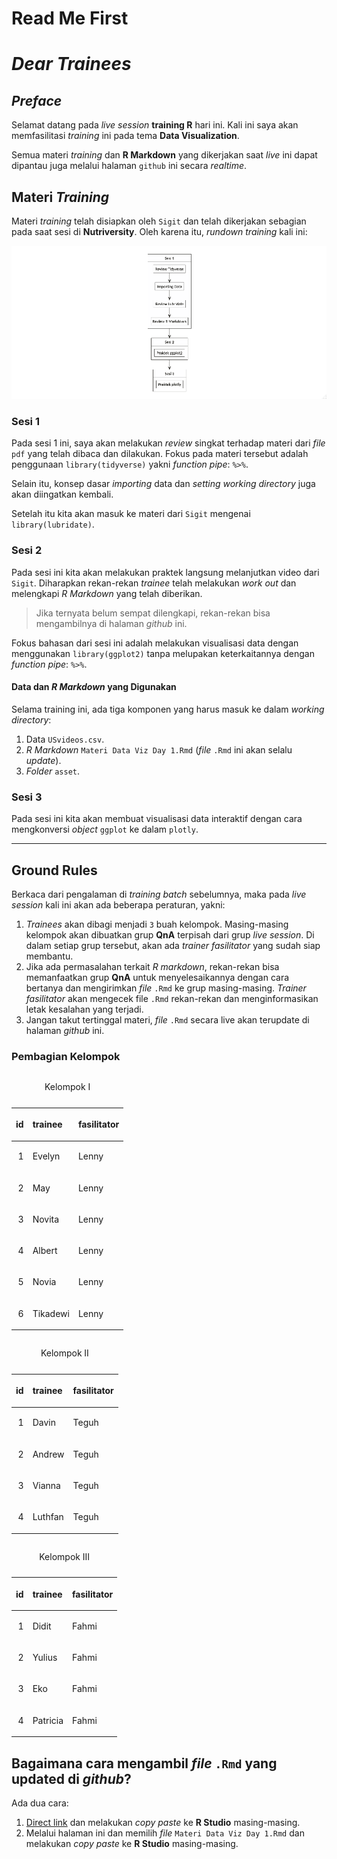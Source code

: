 Read Me First
================

# *Dear Trainees*

## *Preface*

Selamat datang pada *live session* **training R** hari ini. Kali ini
saya akan memfasilitasi *training* ini pada tema **Data Visualization**.

Semua materi *training* dan **R Markdown** yang dikerjakan saat *live*
ini dapat dipantau juga melalui halaman `github` ini secara *realtime*.

## Materi *Training*

Materi *training* telah disiapkan oleh `Sigit` dan telah dikerjakan
sebagian pada saat sesi di **Nutriversity**. Oleh karena itu, *rundown
training* kali ini:

<img src="Rplot.png" width="905" />

### Sesi 1

Pada sesi 1 ini, saya akan melakukan *review* singkat terhadap materi
dari *file* `pdf` yang telah dibaca dan dilakukan. Fokus pada materi
tersebut adalah penggunaan `library(tidyverse)` yakni *function pipe*:
`%>%`.

Selain itu, konsep dasar *importing* data dan *setting working
directory* juga akan diingatkan kembali.

Setelah itu kita akan masuk ke materi dari `Sigit` mengenai
`library(lubridate)`.

### Sesi 2

Pada sesi ini kita akan melakukan praktek langsung melanjutkan video
dari `Sigit`. Diharapkan rekan-rekan *trainee* telah melakukan *work
out* dan melengkapi *R Markdown* yang telah diberikan.

> Jika ternyata belum sempat dilengkapi, rekan-rekan bisa mengambilnya
> di halaman *github* ini.

Fokus bahasan dari sesi ini adalah melakukan visualisasi data dengan
menggunakan `library(ggplot2)` tanpa melupakan keterkaitannya dengan
*function pipe*: `%>%`.

#### Data dan *R Markdown* yang Digunakan

Selama training ini, ada tiga komponen yang harus masuk ke dalam
*working directory*:

1.  Data `USvideos.csv`.
2.  *R Markdown* `Materi Data Viz Day 1.Rmd` (*file* `.Rmd` ini akan
    selalu *update*).
3.  *Folder* `asset`.

### Sesi 3

Pada sesi ini kita akan membuat visualisasi data interaktif dengan cara
mengkonversi *object* `ggplot` ke dalam `plotly`.

-----

## **Ground Rules**

Berkaca dari pengalaman di *training batch* sebelumnya, maka pada *live
session* kali ini akan ada beberapa peraturan, yakni:

1.  *Trainees* akan dibagi menjadi `3` buah kelompok. Masing-masing
    kelompok akan dibuatkan grup **QnA** terpisah dari grup *live
    session*. Di dalam setiap grup tersebut, akan ada *trainer
    fasilitator* yang sudah siap membantu.
2.  Jika ada permasalahan terkait *R markdown*, rekan-rekan bisa
    memanfaatkan grup **QnA** untuk menyelesaikannya dengan cara
    bertanya dan mengirimkan *file* `.Rmd` ke grup masing-masing.
    *Trainer fasilitator* akan mengecek file `.Rmd` rekan-rekan dan
    menginformasikan letak kesalahan yang terjadi.
3.  Jangan takut tertinggal materi, *file* `.Rmd` secara live akan
    terupdate di halaman *github* ini.

### Pembagian Kelompok

<table>

<caption>

Kelompok I

</caption>

<thead>

<tr>

<th style="text-align:right;">

id

</th>

<th style="text-align:left;">

trainee

</th>

<th style="text-align:left;">

fasilitator

</th>

</tr>

</thead>

<tbody>

<tr>

<td style="text-align:right;">

1

</td>

<td style="text-align:left;">

Evelyn

</td>

<td style="text-align:left;">

Lenny

</td>

</tr>

<tr>

<td style="text-align:right;">

2

</td>

<td style="text-align:left;">

May

</td>

<td style="text-align:left;">

Lenny

</td>

</tr>

<tr>

<td style="text-align:right;">

3

</td>

<td style="text-align:left;">

Novita

</td>

<td style="text-align:left;">

Lenny

</td>

</tr>

<tr>

<td style="text-align:right;">

4

</td>

<td style="text-align:left;">

Albert

</td>

<td style="text-align:left;">

Lenny

</td>

</tr>

<tr>

<td style="text-align:right;">

5

</td>

<td style="text-align:left;">

Novia

</td>

<td style="text-align:left;">

Lenny

</td>

</tr>

<tr>

<td style="text-align:right;">

6

</td>

<td style="text-align:left;">

Tikadewi

</td>

<td style="text-align:left;">

Lenny

</td>

</tr>

</tbody>

</table>

<table>

<caption>

Kelompok II

</caption>

<thead>

<tr>

<th style="text-align:right;">

id

</th>

<th style="text-align:left;">

trainee

</th>

<th style="text-align:left;">

fasilitator

</th>

</tr>

</thead>

<tbody>

<tr>

<td style="text-align:right;">

1

</td>

<td style="text-align:left;">

Davin

</td>

<td style="text-align:left;">

Teguh

</td>

</tr>

<tr>

<td style="text-align:right;">

2

</td>

<td style="text-align:left;">

Andrew

</td>

<td style="text-align:left;">

Teguh

</td>

</tr>

<tr>

<td style="text-align:right;">

3

</td>

<td style="text-align:left;">

Vianna

</td>

<td style="text-align:left;">

Teguh

</td>

</tr>

<tr>

<td style="text-align:right;">

4

</td>

<td style="text-align:left;">

Luthfan

</td>

<td style="text-align:left;">

Teguh

</td>

</tr>

</tbody>

</table>

<table>

<caption>

Kelompok III

</caption>

<thead>

<tr>

<th style="text-align:right;">

id

</th>

<th style="text-align:left;">

trainee

</th>

<th style="text-align:left;">

fasilitator

</th>

</tr>

</thead>

<tbody>

<tr>

<td style="text-align:right;">

1

</td>

<td style="text-align:left;">

Didit

</td>

<td style="text-align:left;">

Fahmi

</td>

</tr>

<tr>

<td style="text-align:right;">

2

</td>

<td style="text-align:left;">

Yulius

</td>

<td style="text-align:left;">

Fahmi

</td>

</tr>

<tr>

<td style="text-align:right;">

3

</td>

<td style="text-align:left;">

Eko

</td>

<td style="text-align:left;">

Fahmi

</td>

</tr>

<tr>

<td style="text-align:right;">

4

</td>

<td style="text-align:left;">

Patricia

</td>

<td style="text-align:left;">

Fahmi

</td>

</tr>

</tbody>

</table>

## Bagaimana cara mengambil *file* `.Rmd` yang updated di *github*?

Ada dua cara:

1.  [Direct
    link](https://raw.githubusercontent.com/ikanx101/Training-R---Data-Viz/master/Materi%20Data%20Viz%20Day%201.Rmd)
    dan melakukan *copy paste* ke **R Studio** masing-masing.
2.  Melalui halaman ini dan memilih *file* `Materi Data Viz Day 1.Rmd`
    dan melakukan *copy paste* ke **R Studio** masing-masing.
